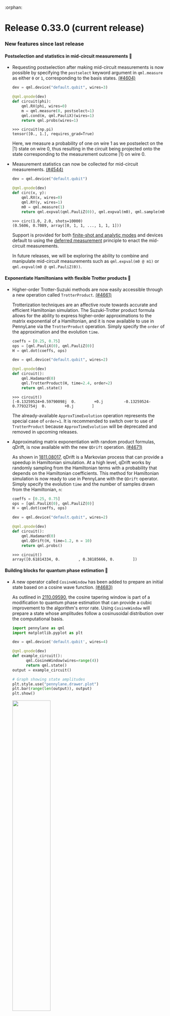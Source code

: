 :orphan:

# Release 0.33.0 (current release)

<h3>New features since last release</h3>

<h4>Postselection and statistics in mid-circuit measurements 📌</h4>

* Requesting postselection after making mid-circuit measurements is now possible by specifying the 
  `postselect` keyword argument in `qml.measure` as either `0` or `1`, corresponding to the basis states.
  [(#4604)](https://github.com/PennyLaneAI/pennylane/pull/4604)

  ```python
  dev = qml.device("default.qubit", wires=3)

  @qml.qnode(dev)
  def circuit(phi):
      qml.RX(phi, wires=0)
      m = qml.measure(0, postselect=1)
      qml.cond(m, qml.PauliX)(wires=1)
      return qml.probs(wires=1)
  ```
  
  ```pycon
  >>> circuit(np.pi)
  tensor([0., 1.], requires_grad=True)
  ```

  Here, we measure a probability of one on wire 1 as we postselect on the $|1\rangle$ state on wire
  0, thus resulting in the circuit being projected onto the state corresponding to the measurement
  outcome $|1\rangle$ on wire 0.

* Measurement statistics can now be collected for mid-circuit measurements.
  [(#4544)](https://github.com/PennyLaneAI/pennylane/pull/4544)

  ```python
  dev = qml.device("default.qubit")

  @qml.qnode(dev)
  def circ(x, y):
      qml.RX(x, wires=0)
      qml.RY(y, wires=1)
      m0 = qml.measure(1)
      return qml.expval(qml.PauliZ(0)), qml.expval(m0), qml.sample(m0)
  ```

  ```pycon
  >>> circ(1.0, 2.0, shots=10000)
  (0.5606, 0.7089, array([0, 1, 1, ..., 1, 1, 1]))
  ```
  
  Support is provided for both
  [finite-shot and analytic modes](https://docs.pennylane.ai/en/stable/introduction/circuits.html#shots)
  and devices default to using the
  [deferred measurement](https://docs.pennylane.ai/en/stable/code/api/pennylane.defer_measurements.html)
  principle to enact the mid-circuit measurements.

  In future releases, we will be exploring the ability to combine and manipulate mid-circuit
  measurements such as `qml.expval(m0 @ m1)` or `qml.expval(m0 @ qml.PauliZ(0))`.

<h4>Exponentiate Hamiltonians with flexible Trotter products 🐖</h4>

* Higher-order Trotter-Suzuki methods are now easily accessible through a new operation
  called `TrotterProduct`.
  [(#4661)](https://github.com/PennyLaneAI/pennylane/pull/4661)

  Trotterization techniques are an affective route towards accurate and efficient
  Hamiltonian simulation. The Suzuki-Trotter product formula allows for the ability
  to express higher-order approximations to the matrix exponential of a Hamiltonian, 
  and it is now available to use in PennyLane via the `TrotterProduct` operation. 
  Simply specify the `order` of the approximation and the evolution `time`.

  ```python
  coeffs = [0.25, 0.75]
  ops = [qml.PauliX(0), qml.PauliZ(0)]
  H = qml.dot(coeffs, ops)

  dev = qml.device("default.qubit", wires=2)

  @qml.qnode(dev)
  def circuit():
      qml.Hadamard(0)
      qml.TrotterProduct(H, time=2.4, order=2)
      return qml.state()
  ```

  ```pycon
  >>> circuit()
  [-0.13259524+0.59790098j  0.        +0.j         -0.13259524-0.77932754j  0.        +0.j        ]
  ```

  The already-available `ApproxTimeEvolution` operation represents the special case of `order=1`.
  It is recommended to switch over to use of `TrotterProduct` because `ApproxTimeEvolution` will be
  deprecated and removed in upcoming releases.

* Approximating matrix exponentiation with random product formulas, qDrift, is now available with the new `QDrift`
  operation.
  [(#4671)](https://github.com/PennyLaneAI/pennylane/pull/4671)

  As shown in [1811.08017](https://arxiv.org/pdf/1811.08017.pdf), qDrift is a Markovian process that can provide
  a speedup in Hamiltonian simulation. At a high level, qDrift works by randomly sampling from the Hamiltonian 
  terms with a probability that depends on the Hamiltonian coefficients. This method for Hamiltonian
  simulation is now ready to use in PennyLane with the `QDrift` operator. Simply specify the evolution `time`
  and the number of samples drawn from the Hamiltonian, `n`:
  
  ```python
  coeffs = [0.25, 0.75]
  ops = [qml.PauliX(0), qml.PauliZ(0)]
  H = qml.dot(coeffs, ops)

  dev = qml.device("default.qubit", wires=2)

  @qml.qnode(dev)
  def circuit():
      qml.Hadamard(0)
      qml.QDrift(H, time=1.2, n = 10)
      return qml.probs()
  ```

  ```pycon
  >>> circuit()
  array([0.61814334, 0.        , 0.38185666, 0.        ])
  ```

<h4>Building blocks for quantum phase estimation 🧱</h4>

* A new operator called `CosineWindow` has been added to prepare an initial state based on a cosine wave function.
  [(#4683)](https://github.com/PennyLaneAI/pennylane/pull/4683)

  As outlined in [2110.09590](https://arxiv.org/pdf/2110.09590.pdf), the cosine tapering window is part of a modification
  to quantum phase estimation that can provide a cubic improvement to the algorithm's error rate. Using `CosineWindow` will 
  prepare a state whose amplitudes follow a cosinusoidal distribution over the computational basis.

  ```python
  import pennylane as qml
  import matplotlib.pyplot as plt

  dev = qml.device('default.qubit', wires=4)

  @qml.qnode(dev)
  def example_circuit():
        qml.CosineWindow(wires=range(4))
        return qml.state()
  output = example_circuit()

  # Graph showing state amplitudes
  plt.style.use("pennylane.drawer.plot")
  plt.bar(range(len(output)), output)
  plt.show()
  ```
  
  <img src="_images/cosine_window.png" width=50%/>

<h4>New device capabilities, integration with Catalyst, and more! ⚗️</h4>

* `default.qubit` now uses the new `qml.devices.Device` API and functionality in
  `qml.devices.qubit`. If you experience any issues with the updated `default.qubit`, please let us
  know by [posting an issue](https://github.com/PennyLaneAI/pennylane/issues/new/choose). 
  The old version of the device is still
  accessible by the short name `default.qubit.legacy`, or directly via `qml.devices.DefaultQubitLegacy`.
  [(#4594)](https://github.com/PennyLaneAI/pennylane/pull/4594)
  [(#4436)](https://github.com/PennyLaneAI/pennylane/pull/4436)
  [(#4620)](https://github.com/PennyLaneAI/pennylane/pull/4620)
  [(#4632)](https://github.com/PennyLaneAI/pennylane/pull/4632)

  This changeover has a number of benefits for `default.qubit`, including:

  * The number of wires is now optional — simply having `qml.device("default.qubit")` is valid! If
    wires are not provided at instantiation, the device automatically infers the required number of
    wires for each circuit provided for execution.

    ```python
    dev = qml.device("default.qubit")

    @qml.qnode(dev)
    def circuit():
        qml.PauliZ(0)
        qml.RZ(0.1, wires=1)
        qml.Hadamard(2)
        return qml.state()
    ```

    ```pycon
    >>> print(qml.draw(circuit)())
    0: ──Z────────┤  State
    1: ──RZ(0.10)─┤  State
    2: ──H────────┤  State
    ```

  * `default.qubit` is no longer silently swapped out with an interface-appropriate device when the
    backpropagation differentiation method is used. For example, consider:

    ```python
    dev = qml.device("default.qubit", wires=1)

    @qml.qnode(dev, diff_method="backprop")
    def f(x):
        qml.RX(x, wires=0)
        return qml.expval(qml.PauliX(0))
    
    f(jax.numpy.array(0.2))
    ```
    
    In previous versions of PennyLane, the device will be swapped for the JAX equivalent:

    ```pycon
    >>> f.device
    <DefaultQubitJax device (wires=1, shots=None) at 0x7f8c8bff50a0>
    >>> f.device == dev
    False
    ```
    
    Now, `default.qubit` can itself dispatch to all of the interfaces in a backprop-compatible way
    and hence does not need to be swapped:

    ```pycon
    >>> f.device
    <default.qubit device (wires=1) at 0x7f20d043b040>
    >>> f.device == dev
    True
    ```

* A QNode that has been decorated with `qjit` from PennyLane's
  [Catalyst](https://docs.pennylane.ai/projects/catalyst) library for just-in-time hybrid
  compilation is now compatible with `qml.draw`.
  [(#4609)](https://github.com/PennyLaneAI/pennylane/pull/4609)

  ```python
  import catalyst

  @catalyst.qjit
  @qml.qnode(qml.device("lightning.qubit", wires=3))
  def circuit(x, y, z, c):
      """A quantum circuit on three wires."""

      @catalyst.for_loop(0, c, 1)
      def loop(i):
          qml.Hadamard(wires=i)

      qml.RX(x, wires=0)
      loop()  
      qml.RY(y, wires=1)
      qml.RZ(z, wires=2)
      return qml.expval(qml.PauliZ(0))
  
  draw = qml.draw(circuit, decimals=None)(1.234, 2.345, 3.456, 1)
  ```
  
  ```pycon
  >>> print(draw)
  0: ──RX──H──┤  <Z>
  1: ──H───RY─┤
  2: ──RZ─────┤
  ```
  
  Stay tuned for more integration of Catalyst into PennyLane!

<h3>Improvements 🛠</h3>

<h4>More PyTrees!</h4>

* `MeasurementProcess` and `QuantumScript` objects are now registered as JAX PyTrees.
  [(#4607)](https://github.com/PennyLaneAI/pennylane/pull/4607)
  [(#4608)](https://github.com/PennyLaneAI/pennylane/pull/4608)

  TODO

<h4>Improving QChem and existing algorithms</h4>

* The qchem ``fermionic_dipole`` and ``particle_number`` functions are updated to use a
  ``FermiSentence``. The deprecated features for using tuples to represent fermionic operations are
  removed.
  [(#4546)](https://github.com/PennyLaneAI/pennylane/pull/4546)
  [(#4556)](https://github.com/PennyLaneAI/pennylane/pull/4556)

* Tensor-network template `qml.MPS` now supports changing `offset` between subsequent blocks for more flexibility.
  [(#4531)](https://github.com/PennyLaneAI/pennylane/pull/4531)

* Improve builtin types support with `qml.pauli_decompose`.
  [(#4577)](https://github.com/PennyLaneAI/pennylane/pull/4577)

* `AmplitudeEmbedding` now inherits from `StatePrep`, allowing for it to not be decomposed
  when at the beginning of a circuit, thus behaving like `StatePrep`.
  [(#4583)](https://github.com/PennyLaneAI/pennylane/pull/4583)

<h4>Next-generation device API</h4>

* `default.qubit` now tracks the number of equivalent qpu executions and total shots
  when the device is sampling. Note that `"simulations"` denotes the number of simulation passes, where as
  `"executions"` denotes how many different computational bases need to be sampled in. Additionally, the
  new `default.qubit` also tracks the results of `device.execute`.
  [(#4628)](https://github.com/PennyLaneAI/pennylane/pull/4628)
  [(#4649)](https://github.com/PennyLaneAI/pennylane/pull/4649)

* `DefaultQubit2` can now accept a `jax.random.PRNGKey` as a `seed`, to set the key for the JAX pseudo random 
  number generator when using the JAX interface. This corresponds to the `prng_key` on 
  `DefaultQubitJax` in the old API.
  [(#4596)](https://github.com/PennyLaneAI/pennylane/pull/4596)

* The `JacobianProductCalculator` abstract base class and implementations `TransformJacobianProducts`
  `DeviceDerivatives`, and `DeviceJacobianProducts` have been added to `pennylane.interfaces.jacobian_products`.
  [(#4435)](https://github.com/PennyLaneAI/pennylane/pull/4435)
  [(#4527)](https://github.com/PennyLaneAI/pennylane/pull/4527)
  [(#4637)](https://github.com/PennyLaneAI/pennylane/pull/4637)

* `DefaultQubit2` dispatches to a faster implementation for applying `ParametrizedEvolution` to a state
  when it is more efficient to evolve the state than the operation matrix.
  [(#4598)](https://github.com/PennyLaneAI/pennylane/pull/4598)
  [(#4620)](https://github.com/PennyLaneAI/pennylane/pull/4620)

* Wires can be provided to the new device API.
  [(#4538)](https://github.com/PennyLaneAI/pennylane/pull/4538)
  [(#4562)](https://github.com/PennyLaneAI/pennylane/pull/4562)

* `qml.sample()` in the new device API now returns a `np.int64` array instead of `np.bool8`.
  [(#4539)](https://github.com/PennyLaneAI/pennylane/pull/4539)

* The new device API now has a `repr()`
  [(#4562)](https://github.com/PennyLaneAI/pennylane/pull/4562)

* `DefaultQubit2` now works as expected with measurement processes that don't specify wires.
  [(#4580)](https://github.com/PennyLaneAI/pennylane/pull/4580)

* The function `integrals.py` is modified to replace indexing with slicing in the computationally
  expensive functions `electron_repulsion` and `_hermite_coulomb`, for a better compatibility with
  JAX.
  [(#4685)](https://github.com/PennyLaneAI/pennylane/pull/4685)

* Various changes to measurements to improve feature parity between the legacy `default.qubit` and
  the new `DefaultQubit2`. This includes not trying to squeeze batched `CountsMP` results and implementing
  `MutualInfoMP.map_wires`.
  [(#4574)](https://github.com/PennyLaneAI/pennylane/pull/4574)

* `devices.qubit.simulate` now accepts an interface keyword argument. If a QNode with `DefaultQubit2`
  specifies an interface, the result will be computed with that interface.
  [(#4582)](https://github.com/PennyLaneAI/pennylane/pull/4582)

* `ShotAdaptiveOptimizer` has been updated to pass shots to QNode executions instead of overriding
  device shots before execution. This makes it compatible with the new device API.
  [(#4599)](https://github.com/PennyLaneAI/pennylane/pull/4599)

* `pennylane.devices.preprocess` now offers the transforms `decompose`, `validate_observables`, `validate_measurements`,
  `validate_device_wires`, `validate_multiprocessing_workers`, `warn_about_trainable_observables`,
  and `no_sampling` to assist in the construction of devices under the new `devices.Device` API.
  [(#4659)](https://github.com/PennyLaneAI/pennylane/pull/4659)

<h4>Other improvements</h4>

* Add the method ``add_transform`` and ``insert_front_transform`` transform in the ``TransformProgram``.
  [(#4559)](https://github.com/PennyLaneAI/pennylane/pull/4559)

* Dunder ``__add__`` method is added to the ``TransformProgram`` class, therefore two programs can be added using ``+`` .
  [(#4549)](https://github.com/PennyLaneAI/pennylane/pull/4549)

* Transforms can be applied on devices following the new device API.
 [(#4667)](https://github.com/PennyLaneAI/pennylane/pull/4667)

* All gradient transforms are updated to the new transform program system.
 [(#4595)](https://github.com/PennyLaneAI/pennylane/pull/4595)
* Multi-controlled operations with a single qubit special unitary target can now automatically decompose.
  [(#4697)](https://github.com/PennyLaneAI/pennylane/pull/4697)

* `pennylane.defer_measurements` will now exit early if the input does not contain mid circuit measurements.
  [(#4659)](https://github.com/PennyLaneAI/pennylane/pull/4659)

* `qml.qchem.import_state` has been extended to import more quantum chemistry wavefunctions, 
  from MPS, DMRG and SHCI classical calculations performed with the Block2 and Dice libraries.
  [#4523](https://github.com/PennyLaneAI/pennylane/pull/4523)
  [#4524](https://github.com/PennyLaneAI/pennylane/pull/4524)
  [#4626](https://github.com/PennyLaneAI/pennylane/pull/4626)
  [#4634](https://github.com/PennyLaneAI/pennylane/pull/4634)

  Check out our [how-to guide](https://pennylane.ai/qml/demos/tutorial_initial_state_preparation)
  to learn more about how PennyLane integrates with your favourite quantum chemistry libraries.

* The density matrix aspects of `StateMP` have been split into their own measurement
  process, `DensityMatrixMP`.
  [(#4558)](https://github.com/PennyLaneAI/pennylane/pull/4558)

* The `StateMP` measurement now accepts a wire order (e.g., a device wire order). The `process_state`
  method will re-order the given state to go from the inputted wire-order to the process's wire-order.
  If the process's wire-order contains extra wires, it will assume those are in the zero-state.
  [(#4570)](https://github.com/PennyLaneAI/pennylane/pull/4570)
  [(#4602)](https://github.com/PennyLaneAI/pennylane/pull/4602)

* `StateMeasurement.process_state` now assumes the input is flat. `ProbabilityMP.process_state` has
  been updated to reflect this assumption and avoid redundant reshaping.
  [(#4602)](https://github.com/PennyLaneAI/pennylane/pull/4602)

* `qml.exp` returns a more informative error message when decomposition is unavailable for non-unitary operator.
  [(#4571)](https://github.com/PennyLaneAI/pennylane/pull/4571)

* Added `qml.math.get_deep_interface` to get the interface of a scalar hidden deep in lists or tuples.
  [(#4603)](https://github.com/PennyLaneAI/pennylane/pull/4603)

* Updated `qml.math.ndim` and `qml.math.shape` to work with built-in lists/tuples that contain
  interface-specific scalar data, eg `[(tf.Variable(1.1), tf.Variable(2.2))]`.
  [(#4603)](https://github.com/PennyLaneAI/pennylane/pull/4603)

* When decomposing a unitary matrix with `one_qubit_decomposition`, and opting to include the `GlobalPhase` 
  in the decomposition, the phase is no longer cast to `dtype=complex`.
  [(#4653)](https://github.com/PennyLaneAI/pennylane/pull/4653)

* `qml.cut_circuit` is now compatible with circuits that compute the expectation values of Hamiltonians 
  with two or more terms.
  [(#4642)](https://github.com/PennyLaneAI/pennylane/pull/4642)

* `_qfunc_output` has been removed from `QuantumScript`, as it is no longer necessary. There is
  still a `_qfunc_output` property on `QNode` instances.
  [(#4651)](https://github.com/PennyLaneAI/pennylane/pull/4651)

* `qml.data.load` properly handles parameters that come after `'full'`
  [(#4663)](https://github.com/PennyLaneAI/pennylane/pull/4663)

* The `qml.jordan_wigner` function has been modified to optionally remove the imaginary components
  of the computed qubit operator, if imaginary components are smaller than a threshold. 
  [(#4639)](https://github.com/PennyLaneAI/pennylane/pull/4639)

* `qml.data.load` correctly performs a full download of the dataset after a partial download of the
  same dataset has already been performed.
  [(#4681)](https://github.com/PennyLaneAI/pennylane/pull/4681)
  
* Improved performance of `qml.data.load()` when partially loading a dataset
  [(#4674)](https://github.com/PennyLaneAI/pennylane/pull/4674)

* Plots generated with the `pennylane.drawer.plot` style of `matplotlib.pyplot` now have black
  axis labels and are generated at a default DPI of 300.
  [(#4690)](https://github.com/PennyLaneAI/pennylane/pull/4690)

* Updated `qml.device`, `devices.preprocessing` and the `tape_expand.set_decomposition` context 
  manager to bring `DefaultQubit2` to feature parity with `default.qubit.legacy` with regards to 
  using custom decompositions. The `DefaultQubit2` device can now be included in a `set_decomposition` 
  context or initialized with a `custom_decomps` dictionary, as well as a custom `max_depth` for 
  decomposition.
  [(#4675)](https://github.com/PennyLaneAI/pennylane/pull/4675)

<h3>Breaking changes 💔</h3>

* ``qml.defer_measurements`` now raises an error if a transformed circuit measures ``qml.probs``,
  ``qml.sample``, or ``qml.counts`` without any wires or obsrvable, or if it measures ``qml.state``.
  [(#4701)](https://github.com/PennyLaneAI/pennylane/pull/4701)

* The device test suite now converts device kwargs to integers or floats if they can be converted to integers or floats.
  [(#4640)](https://github.com/PennyLaneAI/pennylane/pull/4640)

* `MeasurementProcess.eigvals()` now raises an `EigvalsUndefinedError` if the measurement observable
  does not have eigenvalues.
  [(#4544)](https://github.com/PennyLaneAI/pennylane/pull/4544)

* The `__eq__` and `__hash__` methods of `Operator` and `MeasurementProcess` no longer rely on the
  object's address is memory. Using `==` with operators and measurement processes will now behave the
  same as `qml.equal`, and objects of the same type with the same data and hyperparameters will have
  the same hash.
  [(#4536)](https://github.com/PennyLaneAI/pennylane/pull/4536)

  In the following scenario, the second and third code blocks show the previous and current behaviour
  of operator and measurement process equality, determined by the `__eq__` dunder method:

  ```python
  op1 = qml.PauliX(0)
  op2 = qml.PauliX(0)
  op3 = op1
  ```
  Old behaviour:
  ```pycon
  >>> op1 == op2
  False
  >>> op1 == op3
  True
  ```
  New behaviour:
  ```pycon
  >>> op1 == op2
  True
  >>> op1 == op3
  True
  ```

  The `__hash__` dunder method defines the hash of an object. The default hash of an object
  is determined by the objects memory address. However, the new hash is determined by the
  properties and attributes of operators and measurement processes. Consider the scenario below.
  The second and third code blocks show the previous and current behaviour.

  ```python
  op1 = qml.PauliX(0)
  op2 = qml.PauliX(0)
  ```
  Old behaviour:
  ```pycon
  >>> print({op1, op2})
  {PauliX(wires=[0]), PauliX(wires=[0])}
  ```
  New behaviour:
  ```pycon
  >>> print({op1, op2})
  {PauliX(wires=[0])}
  ```

* The old return type and associated functions ``qml.enable_return`` and ``qml.disable_return`` are removed.
  [(#4503)](https://github.com/PennyLaneAI/pennylane/pull/4503)

* The ``mode`` keyword argument in ``QNode`` is removed. Please use ``grad_on_execution`` instead.
  [(#4503)](https://github.com/PennyLaneAI/pennylane/pull/4503)

* The CV observables ``qml.X`` and ``qml.P`` are removed. Please use ``qml.QuadX`` and ``qml.QuadP`` instead.
  [(#4533)](https://github.com/PennyLaneAI/pennylane/pull/4533)

* The ``sampler_seed`` argument of ``qml.gradients.spsa_grad`` has been removed.
  Instead, the ``sampler_rng`` argument should be set, either to an integer value, which will be used
  to create a PRNG internally, or to a NumPy pseudo-random number generator (PRNG) created via
  ``np.random.default_rng(seed)``.
  [(#4550)](https://github.com/PennyLaneAI/pennylane/pull/4550)

* The ``QuantumScript.set_parameters`` method and the ``QuantumScript.data`` setter have
  been removed. Please use ``QuantumScript.bind_new_parameters`` instead.
  [(#4548)](https://github.com/PennyLaneAI/pennylane/pull/4548)

* The method ``tape.unwrap()`` and corresponding ``UnwrapTape`` and ``Unwrap`` classes are removed.
  Instead of ``tape.unwrap()``, use ``qml.transforms.convert_to_numpy_parameters``.
  [(#4535)](https://github.com/PennyLaneAI/pennylane/pull/4535)

* `MeasurementProcess.eigvals()` now raises an `EigvalsUndefinedError` if the measurement observable
  does not have eigenvalues.
  [(#4544)](https://github.com/PennyLaneAI/pennylane/pull/4544)

* The device test suite now converts device kwargs to integers or floats if they can be converted to integers or floats.
  [(#4640)](https://github.com/PennyLaneAI/pennylane/pull/4640)

* The ``RandomLayers.compute_decomposition`` keyword argument ``ratio_imprivitive`` has been changed to
  ``ratio_imprim`` to match the call signature of the operation.
  [(#4552)](https://github.com/PennyLaneAI/pennylane/pull/4552)

* The private `TmpPauliRot` operator used for `SpecialUnitary` no longer decomposes to nothing
  when the theta value is trainable.
  [(#4585)](https://github.com/PennyLaneAI/pennylane/pull/4585)

* `ProbabilityMP.marginal_prob` has been removed. Its contents have been moved into `process_state`,
  which effectively just called `marginal_prob` with `np.abs(state) ** 2`.
  [(#4602)](https://github.com/PennyLaneAI/pennylane/pull/4602)

<h3>Deprecations 👋</h3>

* The following decorator syntax for transforms has been deprecated and will raise a warning:
  [(#4457)](https://github.com/PennyLaneAI/pennylane/pull/4457/)

  ```python
  @transform_fn(**transform_kwargs)
  @qml.qnode(dev)
  def circuit():
      ...
  ```
  
  If you are using a transform that has supporting `transform_kwargs`, please call the
  transform directly using `circuit = transform_fn(circuit, **transform_kwargs)`,
  or use `functools.partial`:

  ```python
  @functools.partial(transform_fn, **transform_kwargs)
  @qml.qnode(dev)
  def circuit():
      ...
  ```

* The ``prep`` keyword argument in ``QuantumScript`` is deprecated and will be removed from `QuantumScript`.
  ``StatePrepBase`` operations should be placed at the beginning of the `ops` list instead.
  [(#4554)](https://github.com/PennyLaneAI/pennylane/pull/4554)

* `qml.gradients.pulse_generator` becomes `qml.gradients.pulse_odegen` to adhere to paper naming conventions. During v0.33, `pulse_generator`
  is still available but raises a warning.
  [(#4633)](https://github.com/PennyLaneAI/pennylane/pull/4633)

<h3>Documentation 📝</h3>

* Add a warning section in DefaultQubit's docstring regarding the start method used in multiprocessing.
  This may help users circumvent issues arising in Jupyter notebooks on macOS for example.
  [(#4622)](https://github.com/PennyLaneAI/pennylane/pull/4622)

* Minor documentation improvements to the new device API. The documentation now correctly states that interface-specific
  parameters are only passed to the device for backpropagation derivatives. 
  [(#4542)](https://github.com/PennyLaneAI/pennylane/pull/4542)

* Add functions for qubit-simulation to the `qml.devices` sub-page of the "Internal" section.
  Note that these functions are unstable while device upgrades are underway.
  [(#4555)](https://github.com/PennyLaneAI/pennylane/pull/4555)

* Minor documentation improvement to the usage example in the `qml.QuantumMonteCarlo` page.
  Integral was missing the differential dx with respect to which the integration is being performed.
  [(#4593)](https://github.com/PennyLaneAI/pennylane/pull/4593)  

* Minor documentation improvement for the use of the `pennylane` style of `qml.drawer` and the
  `pennylane.drawer.plot` style of `matplotlib.pyplot`. The use of the default font was clarified.
  [(#4690)](https://github.com/PennyLaneAI/pennylane/pull/4690)

<h3>Bug fixes 🐛</h3>

* Fixes `LocalHilbertSchmidt.compute_decomposition` so the template can be used in a qnode.

* Providing `work_wires=None` to `qml.GroverOperator` no longer interprets `None` as a wire.
  [(#4668)](https://github.com/PennyLaneAI/pennylane/pull/4668)

* Fixed issue where `__copy__` method of the `qml.Select()` operator attempted to access un-initialized data.
[(#4551)](https://github.com/PennyLaneAI/pennylane/pull/4551)

* Fix `skip_first` option in `expand_tape_state_prep`.
  [(#4564)](https://github.com/PennyLaneAI/pennylane/pull/4564)

* `convert_to_numpy_parameters` now uses `qml.ops.functions.bind_new_parameters`. This reinitializes the operation and
  makes sure everything references the new numpy parameters.

* `tf.function` no longer breaks `ProbabilityMP.process_state` which is needed by new devices.
  [(#4470)](https://github.com/PennyLaneAI/pennylane/pull/4470)

* Fix mocking in the unit tests for `qml.qchem.mol_data`.
  [(#4591)](https://github.com/PennyLaneAI/pennylane/pull/4591)

* Fix `ProbabilityMP.process_state` so it allows for proper Autograph compilation. Without this,
  decorating a QNode that returns an `expval` with `tf.function` would fail when computing the
  expectation.
  [(#4590)](https://github.com/PennyLaneAI/pennylane/pull/4590)

* The `torch.nn.Module` properties are now accessible on a `pennylane.qnn.TorchLayer`.
  [(#4611)](https://github.com/PennyLaneAI/pennylane/pull/4611)

* `qml.math.take` with torch now returns `tensor[..., indices]` when the user requests
  the last axis (`axis=-1`). Without the fix, it would wrongly return `tensor[indices]`.
  [(#4605)](https://github.com/PennyLaneAI/pennylane/pull/4605)

* Ensure the logging `TRACE` level works with gradient-free execution.
  [(#4669)](https://github.com/PennyLaneAI/pennylane/pull/4669)

<h3>Contributors ✍️</h3>

This release contains contributions from (in alphabetical order):

Guillermo Alonso,
Utkarsh Azad,
Thomas Bromley,
Isaac De Vlugt,
Jack Brown,
Stepan Fomichev,
Joana Fraxanet,
Diego Guala,
Soran Jahangiri,
Edward Jiang,
Korbinian Kottmann,
Ivana Kurecic,
Christina Lee,
Lillian M. A. Frederiksen,
Vincent Michaud-Rioux,
Romain Moyard,
Daniel F. Nino,
Lee James O'Riordan,
Mudit Pandey,
Matthew Silverman,
Jay Soni.
